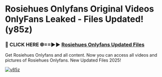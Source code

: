 # Rosiehues Onlyfans Original Videos 0nlyFans Leaked - Files Updated! (y85z)

<h3>🔴 CLICK HERE 🌐==►► <a href="https://tinyurl.com/ehrbuxhb" rel="nofollow">Rosiehues Onlyfans Updated Files</a></h3>

Get Rosiehues Onlyfans and all content. Now you can access all videos and pictures of Rosiehues Onlyfans. New Updated Files 2025!

[![y85z](https://i.imgur.com/lVYEuWS.gif)](https://tinyurl.com/ehrbuxhb)
